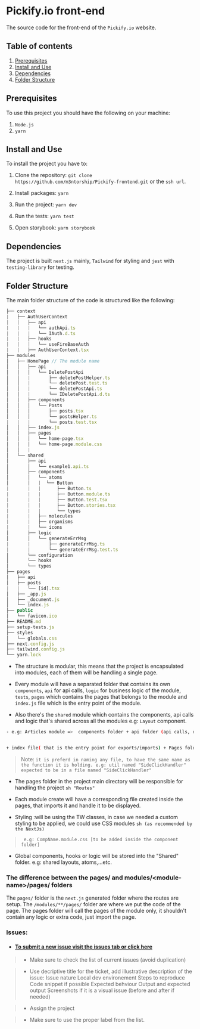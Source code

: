 # Pickify.io front-end

The source code for the front-end of the `Pickify.io` website.

## Table of contents

1. [Prerequisites](#prerequisites)
2. [Install and Use](#install-and-use)
3. [Dependencies](#dependencies)
4. [Folder Structure](#folder-structure)

## Prerequisites

To use this project you should have the following on your machine:

1. `Node.js`
2. `yarn`

## Install and Use

To install the project you have to:

1. Clone the repository:
   `git clone https://github.com/m3ntorship/Pickify-frontend.git` or the `ssh url`.

2. Install packages:
   `yarn`

3. Run the project:
   `yarn dev`

4. Run the tests:
   `yarn test`

5. Open storybook:
   `yarn storybook`

## Dependencies

The project is built `next.js` mainly, `Tailwind` for styling and `jest` with `testing-library` for testing.

## Folder Structure

The main folder structure of the code is structured like the following:

```ts
├── context
|   ├── AuthUserContext
|   |   ├── api
|   |   |   └── authApi.ts
|   |   |   └── IAuth.d.ts
|   |   ├── hooks
|   |   |   └── useFireBaseAuth
|   |   ├── AuthUserContext.tsx
├── modules
│   ├── HomePage // The module name
│   │   ├── api
│   │   │   └── DeletePostApi
│   │   |       ├── deletePostHelper.ts
│   │   |       └── deletePost.test.ts
│   │   |       └── deletePostApi.ts
│   │   |       └── IDeletePostApi.d.ts
│   │   ├── components
│   │   │   └── Posts
│   │   │       ├── posts.tsx
│   │   │       └── postsHelper.ts
|   |   |       └── posts.test.tsx
│   │   ├── index.js
│   │   ├── pages
│   │   │   └── home-page.tsx
│   │   │   └── home-page.module.css
│   │   |    
│   └── shared
│       ├── api
│       │   └── example1.api.ts
│       ├── components
│       │   └── atoms
│       │   |  └── Button
|       |   |      ├── Button.ts
|       |   |      ├── Button.module.ts
|       |   |      ├── Button.test.tsx
|       |   |      ├── Button.stories.tsx
|       |   |      └── types
|       |   ├── molecules
|       |   ├── organisms
|       |   └── icons
│       ├── logic
│       │   └── generateErrMsg
|       |       ├── generateErrMsg.ts
|       |       └── generateErrMsg.test.ts
│       └── configuration
│       └── hooks
│       └── types
├── pages
│   ├── api
│   ├── posts 
|   |   └── [id].tsx
│   ├── _app.js
│   ├── _document.js
│   └── index.js
├── public
│   └── favicon.ico
├── README.md
├── setup-tests.js
├── styles
│   └── globals.css
├── next.config.js
├── tailwind.config.js
└── yarn.lock
```

- The structure is modular, this means that the project is encapsulated into modules, each of them will be handling a single page.

- Every module will have a separated folder that contains its own `components`, `api` for api calls, `logic` for business logic of the module, `tests`, `pages` which contains the pages that belongs to the module and `index.js` file which is the entry point of the module.

- Also there's the `shared` module which contains the components, api calls and logic that's shared across all the modules e.g: `Layout` component.

```sh
- e.g: Articles module =>  components folder + api folder (api calls, data being fetched,..etc)+ hooks folder(any custom hook in use for that module) + logic folder(any utils or helper functions e.g: date format)


+ index file( that is the entry point for exports/imports) + Pages folder (includes the page the module is displaying)

```

> Note: `it is preferd in naming any file, to have the same name as the function it is holding. e.g: util named "SideClickHandler" expected to be in a file named "SideClickHandler"`

- The pages folder in the project main directory will be responsible for handling the project `sh "Routes"`

- Each module create will have a corresponding file created inside the pages, that imports it and handle it to be displayed.

- Styling :will be using the TW classes, in case we needed a custom styling to be applied, we could use CSS modules `sh (as recommended by the NextJs)`

>      e.g: CompName.module.css [to be added inside the component folder]

- Global components, hooks or logic will be stored into the "Shared" folder. e.g: shared layouts, atoms,...etc.

### The difference between the pages/ and modules/\<module-name>/pages/ folders

The `pages/` folder is the `next.js` generated folder where the routes are setup. The `/modules/**/pages/` folder are where we put the code of the page. The pages folder will call the pages of the module only, it shouldn't contain any logic or extra code, just import the page.

### Issues:

- #### [To submit a new issue visit the issues tab or click here ](https://github.com/m3ntorship/pickify-frontend/issues)

> - Make sure to check the list of current issues (avoid duplication)

> - Use decriptive title for the ticket, add illustrative description of the issue:
>   Issue nature
>   Local dev environement
>   Steps to reproduce
>   Code snippet if possible
>   Expected behviour
>   Output and expected output
>   Screenshots if it is a visual issue (before and after if needed)

> - Assign the project

> - Make sure to use the proper label from the list.

